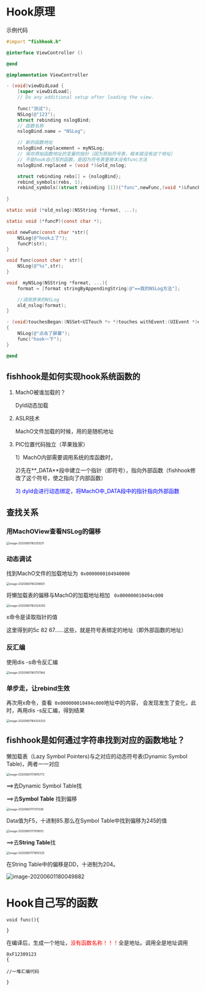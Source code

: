  # Hook原理

示例代码

```objective-c
#import "fishhook.h"

@interface ViewController ()

@end

@implementation ViewController

- (void)viewDidLoad {
    [super viewDidLoad];
    // Do any additional setup after loading the view.
    
    func("测试");
    NSLog(@"123");
    struct rebinding nslogBind;
    // 函数名称
    nslogBind.name = "NSLog";

    // 新的函数地址
    nslogBind.replacement = myNSLog;
    // 保存原始函数地址的变量的指针（因为原始符号表，根本就没有这个地址）
    // 不能hook自己写的函数，是因为符号表里根本没有func方法
    nslogBind.replaced = (void *)&old_nslog;

    struct rebinding rebs[] = {nslogBind};
    rebind_symbols(rebs, 1);
    rebind_symbols((struct rebinding [1]){"func",newFunc,(void *)&funcP}, 1);
    
}

static void (*old_nslog)(NSString *format, ...);

static void (*funcP)(const char *);

void newFunc(const char *str){
    NSLog(@"hook上了");
    funcP(str);
}

void func(const char * str){
    NSLog(@"%s",str);
}

void  myNSLog(NSString *format, ...){
    format = [format stringByAppendingString:@"==我的NSLog方法"];

    //调用原来的NSLog
    old_nslog(format);
}

- (void)touchesBegan:(NSSet<UITouch *> *)touches withEvent:(UIEvent *)event
{
    NSLog(@"点击了屏幕");
    func("hook一下");
}

@end

```



## fishhook是如何实现hook系统函数的

1. MachO被谁加载的？

   Dyld动态加载

2. ASLR技术

   MachO文件加载的时候，用的是随机地址

3. PIC位置代码独立（苹果独家）

   1）MachO内部需要调用系统的库函数时，

   2)先在**_DATA**段中建立一个指针（即符号），指向外部函数（fishhook修改了这个符号，使之指向了内部函数）

   <font color='blue'>3) dyld会进行动态绑定，将MachO中_DATA段中的指针指向外部函数</font>



## 查找关系

### 用MachOView查看NSLog的偏移

<img src="/Users/pulinghao/Github/iOSLearn/Hook原理.assets/image-20200601163255211.png" alt="image-20200601163255211" style="zoom:50%;" />

### 动态调试

找到MachO文件的加载地址为`` 0x0000000104940000``

<img src="/Users/pulinghao/Github/iOSLearn/Hook原理.assets/image-20200601163206831.png" alt="image-20200601163206831" style="zoom:50%;" />



将懒加载表的偏移与MachO的加载地址相加 `` 0x000000010494c000``

<img src="/Users/pulinghao/Github/iOSLearn/Hook原理.assets/image-20200601163324292.png" alt="image-20200601163324292" style="zoom:50%;" />

x命令是读取指针的值

这里得到的5c 82 67……这些，就是符号表绑定的地址（即外部函数的地址）

### 反汇编

使用dis -s命令反汇编

<img src="/Users/pulinghao/Github/iOSLearn/Hook原理.assets/image-20200601163757564.png" alt="image-20200601163757564" style="zoom:50%;" />



### 单步走，让rebind生效

再次用x命令，查看`` 0x000000010494c000``地址中的内容， 会发现发生了变化，此时，再用dis -s反汇编，得到结果

<img src="/Users/pulinghao/Github/iOSLearn/Hook原理.assets/image-20200601164324333.png" alt="image-20200601164324333" style="zoom:50%;" />

## fishhook是如何通过字符串找到对应的函数地址？

懒加载表（Lazy Symbol Pointers)与之对应的动态符号表(Dynamic Symbol Table)，两者一一对应

<img src="/Users/pulinghao/Github/iOSLearn/Hook原理.assets/image-20200601170915773.png" alt="image-20200601170915773" style="zoom:50%;" />

==>去Dynamic Symbol Table找



==>去**Symbol Table** 找到偏移

<img src="/Users/pulinghao/Github/iOSLearn/Hook原理.assets/image-20200601171311336.png" alt="image-20200601171311336" style="zoom:50%;" />

Data值为F5，十进制85.那么在Symbol Table中找到偏移为245的值



<img src="/Users/pulinghao/Github/iOSLearn/Hook原理.assets/image-20200601171518013.png" alt="image-20200601171518013" style="zoom:50%;" />

==>去**String Table**找

<img src="/Users/pulinghao/Github/iOSLearn/Hook原理.assets/image-20200601171655325.png" alt="image-20200601171655325" style="zoom:50%;" />

在String Table中的偏移是DD，十进制为204。



![image-20200601180049882](/Users/pulinghao/Github/iOSLearn/Hook原理.assets/image-20200601180049882.png)





# Hook自己写的函数

```
void func(){

}
```

在编译后，生成一个地址，<font color='red'>没有函数名称！！！</font>全是地址。调用全是地址调用

```
0xF12309123
{

//一堆汇编代码

}
```

